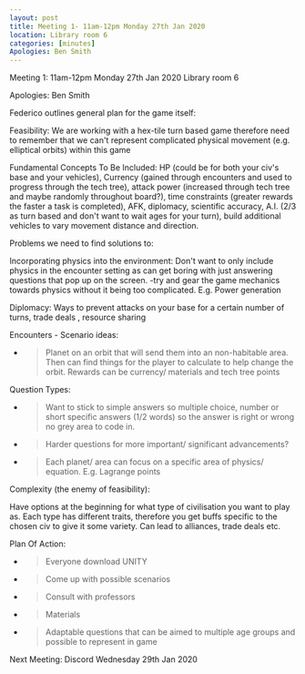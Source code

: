 ```yaml
---
layout: post
title: Meeting 1- 11am-12pm Monday 27th Jan 2020
location: Library room 6
categories: [minutes]
Apologies: Ben Smith
---
```


Meeting 1: 11am-12pm Monday 27th Jan 2020 Library room 6

Apologies: Ben Smith

<span class="underline">Federico outlines general plan for the game
itself:</span>

<span class="underline">Feasibility:</span> We are working with a
hex-tile turn based game therefore need to remember that we can't
represent complicated physical movement (e.g. elliptical orbits) within
this game

<span class="underline">Fundamental Concepts To Be Included:</span> HP
(could be for both your civ's base and your vehicles), Currency (gained
through encounters and used to progress through the tech tree), attack
power (increased through tech tree and maybe randomly throughout
board?), time constraints (greater rewards the faster a task is
completed), AFK, diplomacy, scientific accuracy, A.I. (2/3 as turn based
and don't want to wait ages for your turn), build additional vehicles to
vary movement distance and direction.

<span class="underline">Problems we need to find solutions to:</span>

<span class="underline">Incorporating physics into the
environment</span>: Don't want to only include physics in the encounter
setting as can get boring with just answering questions that pop up on
the screen. -try and gear the game mechanics towards physics without it
being too complicated. E.g. Power generation

<span class="underline">Diplomacy:</span> Ways to prevent attacks on
your base for a certain number of turns, trade deals , resource sharing

<span class="underline">Encounters - Scenario ideas:</span>

  - > Planet on an orbit that will send them into an non-habitable area.
    > Then can find things for the player to calculate to help change
    > the orbit. Rewards can be currency/ materials and tech tree points

<span class="underline">Question Types:</span>

  - > Want to stick to simple answers so multiple choice, number or
    > short specific answers (1/2 words) so the answer is right or wrong
    > no grey area to code in.

  - > Harder questions for more important/ significant advancements?

  - > Each planet/ area can focus on a specific area of physics/
    > equation. E.g. Lagrange points

<span class="underline">Complexity (the enemy of feasibility):</span>

Have options at the beginning for what type of civilisation you want to
play as. Each type has different traits, therefore you get buffs
specific to the chosen civ to give it some variety. Can lead to
alliances, trade deals etc.

<span class="underline">Plan Of Action:</span>

  - > Everyone download UNITY

  - > Come up with possible scenarios

  - > Consult with professors

  - > Materials

  - > Adaptable questions that can be aimed to multiple age groups and
    > possible to represent in game

Next Meeting: Discord Wednesday 29th Jan 2020
